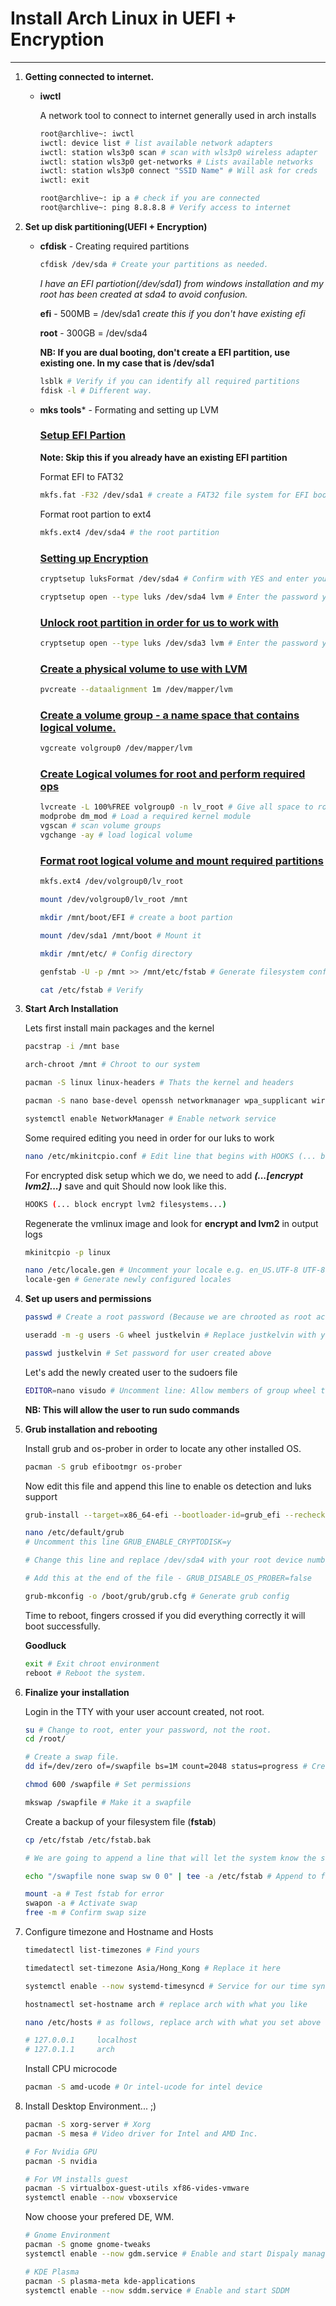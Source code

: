 # Install Arch Linux in UEFI + Encryption

---

1. **Getting connected to internet.**
   
   - **iwctl**
     
     A network tool to connect to internet generally used in arch installs
     
     ```bash
     root@archlive~: iwctl
     iwctl: device list # list available network adapters
     iwctl: station wls3p0 scan # scan with wls3p0 wireless adapter
     iwctl: station wls3p0 get-networks # Lists available networks
     iwctl: station wls3p0 connect "SSID Name" # Will ask for creds
     iwctl: exit
     
     root@archlive~: ip a # check if you are connected
     root@archlive~: ping 8.8.8.8 # Verify access to internet
     ```

2. **Set up disk partitioning(UEFI + Encryption)**
   
   - **cfdisk** - Creating required partitions
     
     ```bash
     cfdisk /dev/sda # Create your partitions as needed.
     ```
     
     *I have an EFI partiotion(/dev/sda1) from windows installation and my root has been created at sda4 to avoid confusion.*
     
     **efi** - 500MB = /dev/sda1 *create this if you don't have existing efi*
     
     **root** - 300GB = /dev/sda4
     
     **NB: If you are dual booting, don't create a EFI partition, use existing one. In my case that is /dev/sda1**
     
     ```bash
     lsblk # Verify if you can identify all required partitions
     fdisk -l # Different way.
     ```

   - **mks tools*** - Formating and setting up LVM
     
     ### <u>**Setup EFI Partion**</u>
     
     **Note: Skip this if you already have an existing EFI partition**
     
     Format EFI to FAT32
     
     ```bash
     mkfs.fat -F32 /dev/sda1 # create a FAT32 file system for EFI boot partition
     ```
     
     Format root partion to ext4
     
     ```bash
     mkfs.ext4 /dev/sda4 # the root partition
     ```

     ### <u>**Setting up Encryption**</u>
     
     ```bash
     cryptsetup luksFormat /dev/sda4 # Confirm with YES and enter your strong password.
     
     cryptsetup open --type luks /dev/sda4 lvm # Enter the password you just set up to unlock the partition.
     ```

     ### <u>**Unlock root partition in order for us to work with**</u>
     
     ```bash
     cryptsetup open --type luks /dev/sda3 lvm # Enter the password you just set up and map as lvm.
     ```
     
     ### <u>**Create a physical volume to use with LVM**</u>
     
     ```bash
     pvcreate --dataalignment 1m /dev/mapper/lvm
     ```
     
     ### <u>**Create a volume group - a name space that contains logical volume.**</u>
     
     ```bash
     vgcreate volgroup0 /dev/mapper/lvm
     ```
     
     ### <u>**Create Logical volumes for root and perform required ops**</u>
     
     ```bash
     lvcreate -L 100%FREE volgroup0 -n lv_root # Give all space to root
     modprobe dm_mod # Load a required kernel module
     vgscan # scan volume groups
     vgchange -ay # load logical volume
     ```
     
     ### <u>**Format root logical volume and mount required partitions**</u>
     
     ```bash
     mkfs.ext4 /dev/volgroup0/lv_root
     
     mount /dev/volgroup0/lv_root /mnt
     
     mkdir /mnt/boot/EFI # create a boot partion
     
     mount /dev/sda1 /mnt/boot # Mount it
     
     mkdir /mnt/etc/ # Config directory
     
     genfstab -U -p /mnt >> /mnt/etc/fstab # Generate filesystem conf and save it
     
     cat /etc/fstab # Verify 
     ```

3. **Start Arch Installation**
   
    Lets first install main packages and the kernel
   
   ```bash
   pacstrap -i /mnt base
   
   arch-chroot /mnt # Chroot to our system
   
   pacman -S linux linux-headers # Thats the kernel and headers
   
   pacman -S nano base-devel openssh networkmanager wpa_supplicant wireless_tools netctl dialog lvm2 # You need this, trust me.
   
   systemctl enable NetworkManager # Enable network service
   ```
   
    Some required editing you need in order for our luks to work
   
   ```bash
   nano /etc/mkinitcpio.conf # Edit line that begins with HOOKS (... block [here] filesystems...)
   ```
   
    For encrypted disk setup which we do, we need to add ***(...[encrypt lvm2]...)*** save and quit
    Should now look like this.
   
   ```bash
   HOOKS (... block encrypt lvm2 filesystems...)
   ```
   
    Regenerate the vmlinux image and look for **encrypt and lvm2** in output logs
   
   ```bash
   mkinitcpio -p linux
   ```
   
   ```bash
   nano /etc/locale.gen # Uncomment your locale e.g. en_US.UTF-8 UTF-8
   locale-gen # Generate newly configured locales
   ```

4. **Set up users and permissions**
   
   ```bash
   passwd # Create a root password (Because we are chrooted as root account)
   
   useradd -m -g users -G wheel justkelvin # Replace justkelvin with your desired name
   
   passwd justkelvin # Set password for user created above
   ```
   
    Let's add the newly created user to the sudoers file
   
   ```bash
   EDITOR=nano visudo # Uncomment line: Allow members of group wheel to execute any command %wheel ALL=(ALL) ALL
   ```
   
    **NB: This will allow the user to run sudo commands**

5. **Grub installation and rebooting**
   
    Install grub and os-prober in order to locate any other installed OS.
   
   ```bash
   pacman -S grub efibootmgr os-prober 
   ```
   
    Now edit this file and append this line to enable os detection and luks support
   
   ```bash
   grub-install --target=x86_64-efi --bootloader-id=grub_efi --recheck # Install grub
   
   nano /etc/default/grub 
   # Uncomment this line GRUB_ENABLE_CRYPTODISK=y
   
   # Change this line and replace /dev/sda4 with your root device number GRUB_CMDLINE_LINUX_DEFAULT="cryptdevice=/dev/sda4:volgroup0:allow-discards loglevel=3 quiet"
   
   # Add this at the end of the file - GRUB_DISABLE_OS_PROBER=false
   
   grub-mkconfig -o /boot/grub/grub.cfg # Generate grub config
   ```
   
    Time to reboot, fingers crossed if you did everything correctly it will boot successfully.
   
    **Goodluck**
   
   ```bash
   exit # Exit chroot environment
   reboot # Reboot the system.
   ```

6. **Finalize your installation**
   
    Login in the TTY with your user account created, not root.
   
   ```bash
   su # Change to root, enter your password, not the root.
   cd /root/
   
   # Create a swap file.
   dd if=/dev/zero of=/swapfile bs=1M count=2048 status=progress # Create a 2GB swap file. Change the count to your desired size
   
   chmod 600 /swapfile # Set permissions
   
   mkswap /swapfile # Make it a swapfile
   ```
   
    Create a backup of your filesystem file (**fstab**)
   
   ```bash
   cp /etc/fstab /etc/fstab.bak
   
   # We are going to append a line that will let the system know the swapfile existence
   
   echo "/swapfile none swap sw 0 0" | tee -a /etc/fstab # Append to fstab and echo
   
   mount -a # Test fstab for error
   swapon -a # Activate swap
   free -m # Confirm swap size
   ```

7. Configure timezone and Hostname and Hosts
   
   ```bash
   timedatectl list-timezones # Find yours 
   
   timedatectl set-timezone Asia/Hong_Kong # Replace it here
   
   systemctl enable --now systemd-timesyncd # Service for our time synchronization
   
   hostnamectl set-hostname arch # replace arch with what you like
   
   nano /etc/hosts # as follows, replace arch with what you set above
   
   # 127.0.0.1     localhost
   # 127.0.1.1     arch
   ```
   
    Install CPU microcode
   
   ```bash
   pacman -S amd-ucode # Or intel-ucode for intel device
   ```

8. Install Desktop Environment... ;)
   
   ```bash
   pacman -S xorg-server # Xorg
   pacman -S mesa # Video driver for Intel and AMD Inc.
   
   # For Nvidia GPU
   pacman -S nvidia
   
   # For VM installs guest
   pacman -S virtualbox-guest-utils xf86-vides-vmware
   systemctl enable --now vboxservice
   ```
   
    Now choose your prefered DE, WM.
   
   ```bash
   # Gnome Environment
   pacman -S gnome gnome-tweaks
   systemctl enable --now gdm.service # Enable and start Dispaly manager *GDM
   
   # KDE Plasma
   pacman -S plasma-meta kde-applications 
   systemctl enable --now sddm.service # Enable and start SDDM
   ```